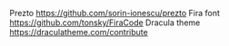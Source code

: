 Prezto https://github.com/sorin-ionescu/prezto
Fira font https://github.com/tonsky/FiraCode
Dracula theme https://draculatheme.com/contribute
